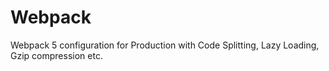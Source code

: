 # Webpack
Webpack 5 configuration for Production with Code Splitting, Lazy Loading, Gzip compression etc.
